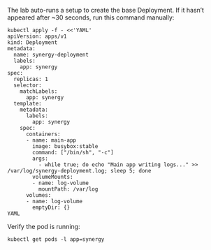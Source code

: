 The lab auto-runs a setup to create the base Deployment. If it hasn’t appeared after ~30 seconds, run this command manually:

```
kubectl apply -f - <<'YAML'
apiVersion: apps/v1
kind: Deployment
metadata:
  name: synergy-deployment
  labels:
    app: synergy
spec:
  replicas: 1
  selector:
    matchLabels:
      app: synergy
  template:
    metadata:
      labels:
        app: synergy
    spec:
      containers:
      - name: main-app
        image: busybox:stable
        command: ["/bin/sh", "-c"]
        args:
          - while true; do echo "Main app writing logs..." >> /var/log/synergy-deployment.log; sleep 5; done
        volumeMounts:
        - name: log-volume
          mountPath: /var/log
      volumes:
      - name: log-volume
        emptyDir: {}
YAML
```

Verify the pod is running:

`kubectl get pods -l app=synergy`
